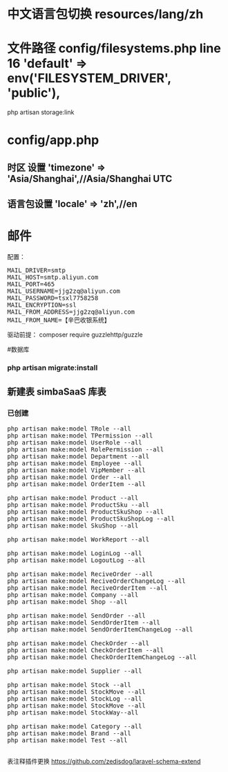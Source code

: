 # 中文语言包切换 resources/lang/zh
# 文件路径 config/filesystems.php line 16   'default' => env('FILESYSTEM_DRIVER', 'public'),
php artisan storage:link

# config/app.php
## 时区 设置  'timezone' => 'Asia/Shanghai',//Asia/Shanghai  UTC
## 语言包设置  'locale' => 'zh',//en
# 

# 邮件
配置：
<pre>
MAIL_DRIVER=smtp
MAIL_HOST=smtp.aliyun.com
MAIL_PORT=465
MAIL_USERNAME=jjg2zq@aliyun.com
MAIL_PASSWORD=tsxl7758258
MAIL_ENCRYPTION=ssl
MAIL_FROM_ADDRESS=jjg2zq@aliyun.com
MAIL_FROM_NAME=【辛巴收银系统】
</pre>

驱动前提：
composer require guzzlehttp/guzzle


#数据库
 ### php artisan migrate:install

## 新建表 simbaSaaS 库表
### 已创建
<pre>
php artisan make:model TRole --all
php artisan make:model TPermission --all
php artisan make:model UserRole --all
php artisan make:model RolePermission --all
php artisan make:model Department --all
php artisan make:model Employee --all
php artisan make:model VipMember --all
php artisan make:model Order --all
php artisan make:model OrderItem --all

php artisan make:model Product --all
php artisan make:model ProductSku --all
php artisan make:model ProductSkuShop --all
php artisan make:model ProductSkuShopLog --all
php artisan make:model SkuShop --all

php artisan make:model WorkReport --all

php artisan make:model LoginLog --all
php artisan make:model LogoutLog --all

php artisan make:model ReciveOrder --all
php artisan make:model ReciveOrderChangeLog --all
php artisan make:model ReciveOrderItem --all
php artisan make:model Company --all
php artisan make:model Shop --all

php artisan make:model SendOrder --all
php artisan make:model SendOrderItem --all
php artisan make:model SendOrderItemChangeLog --all

php artisan make:model CheckOrder --all
php artisan make:model CheckOrderItem --all
php artisan make:model CheckOrderItemChangeLog --all

php artisan make:model Supplier --all

php artisan make:model Stock --all
php artisan make:model StockMove --all
php artisan make:model StockLog --all
php artisan make:model StockMove --all
php artisan make:model StockWay--all

php artisan make:model Category --all
php artisan make:model Brand --all
php artisan make:model Test --all

</pre>




表注释插件更换
https://github.com/zedisdog/laravel-schema-extend



  
  
  

